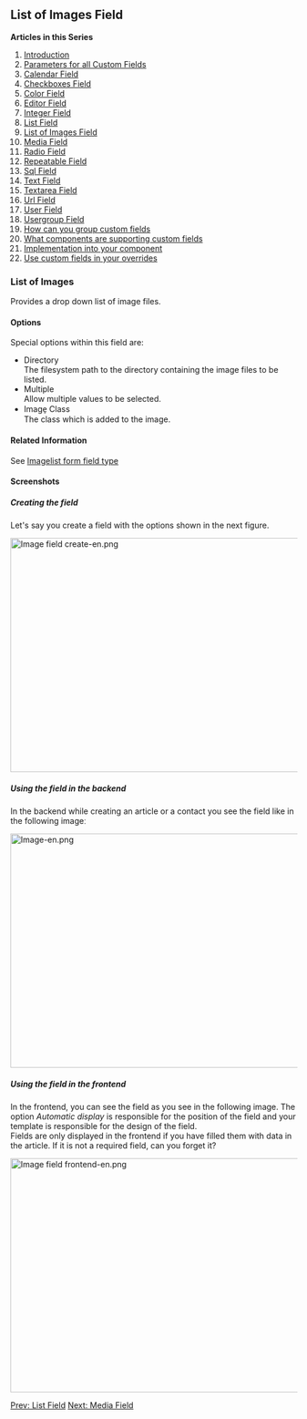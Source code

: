 <!-- Filename: J3.x:Adding_custom_fields/List_of_Images_Field / Display title: Adding custom fields/List of Images Field -->

## List of Images Field

**Articles in this Series**

1.  [Introduction](https://docs.joomla.org/J3.x:Adding_custom_fields "Special:MyLanguage/J3.x:Adding custom fields")
2.  [Parameters for all Custom
    Fields](https://docs.joomla.org/J3.x:Adding_custom_fields/Parameters_for_all_Custom_Fields "Special:MyLanguage/J3.x:Adding custom fields/Parameters for all Custom Fields")
3.  [Calendar
    Field](https://docs.joomla.org/J3.x:Adding_custom_fields/Calendar_Field "Special:MyLanguage/J3.x:Adding custom fields/Calendar Field")
4.  [Checkboxes
    Field](https://docs.joomla.org/J3.x:Adding_custom_fields/Checkboxes_Field "Special:MyLanguage/J3.x:Adding custom fields/Checkboxes Field")
5.  [Color
    Field](https://docs.joomla.org/J3.x:Adding_custom_fields/Color_Field "Special:MyLanguage/J3.x:Adding custom fields/Color Field")
6.  [Editor
    Field](https://docs.joomla.org/J3.x:Adding_custom_fields/Editor_Field "Special:MyLanguage/J3.x:Adding custom fields/Editor Field")
7.  [Integer
    Field](https://docs.joomla.org/J3.x:Adding_custom_fields/Integer_Field "Special:MyLanguage/J3.x:Adding custom fields/Integer Field")
8.  [List
    Field](https://docs.joomla.org/J3.x:Adding_custom_fields/List_Field "Special:MyLanguage/J3.x:Adding custom fields/List Field")
9.  [List of Images
    Field](https://docs.joomla.org/J3.x:Adding_custom_fields/ListOfImages_Field "Special:MyLanguage/J3.x:Adding custom fields/ListOfImages Field")
10. [Media
    Field](https://docs.joomla.org/J3.x:Adding_custom_fields/Media_Field "Special:MyLanguage/J3.x:Adding custom fields/Media Field")
11. [Radio
    Field](https://docs.joomla.org/J3.x:Adding_custom_fields/Radio_Field "Special:MyLanguage/J3.x:Adding custom fields/Radio Field")
12. [Repeatable
    Field](https://docs.joomla.org/J3.x:Adding_custom_fields/Repeatable_Field "Special:MyLanguage/J3.x:Adding custom fields/Repeatable Field")
13. [Sql
    Field](https://docs.joomla.org/J3.x:Adding_custom_fieldshttps://docs.joomla.org/J3.x:Adding%20custom%20fields/Sql%20Field)
14. [Text
    Field](https://docs.joomla.org/J3.x:Adding_custom_fields/Text_Field "Special:MyLanguage/J3.x:Adding custom fields/Text Field")
15. [Textarea
    Field](https://docs.joomla.org/J3.x:Adding_custom_fields/Textarea_Field "Special:MyLanguage/J3.x:Adding custom fields/Textarea Field")
16. [Url
    Field](https://docs.joomla.org/J3.x:Adding_custom_fields/Url_Field "Special:MyLanguage/J3.x:Adding custom fields/Url Field")
17. [User
    Field](https://docs.joomla.org/J3.x:Adding_custom_fields/User_Field "Special:MyLanguage/J3.x:Adding custom fields/User Field")
18. [Usergroup
    Field](https://docs.joomla.org/J3.x:Adding_custom_fields/Usergroup_Field "Special:MyLanguage/J3.x:Adding custom fields/Usergroup Field")
19. [How can you group custom
    fields](https://docs.joomla.org/J3.x:Adding_custom_fields/How%CC%9E_can_you_group_custom_fields "Special:MyLanguage/J3.x:Adding custom fields/How̞ can you group custom fields")
20. [What components are supporting custom
    fields](https://docs.joomla.org/J3.x:Adding_custom_fields/What_components_are_supporting_custom_fields "Special:MyLanguage/J3.x:Adding custom fields/What components are supporting custom fields")
21. [Implementation into your
    component](https://docs.joomla.org/J3.x:Adding_custom_fields/Implement_into_your_component "Special:MyLanguage/J3.x:Adding custom fields/Implement into your component")
22. [Use custom fields in your
    overrides](https://docs.joomla.org/J3.x:Adding_custom_fields/Overrides "Special:MyLanguage/J3.x:Adding custom fields/Overrides")

### List of Images

Provides a drop down list of image files.

#### Options

Special options within this field are:

- Directory  
  The filesystem path to the directory containing the image files to be
  listed.
- Multiple  
  Allow multiple values to be selected.
- Image̠ Class  
  The class which is added to the image.

#### Related Information

See [Imagelist form field
type](https://docs.joomla.org/Imagelist_form_field_type "Special:MyLanguage/Imagelist form field type")

#### Screenshots

##### Creating the field

Let's say you create a field with the options shown in the next figure.

<img
src="https://docs.joomla.org/images/thumb/9/9c/Image_field_create-en.png/800px-Image_field_create-en.png"
decoding="async"
srcset="https://docs.joomla.org/images/thumb/9/9c/Image_field_create-en.png/1200px-Image_field_create-en.png 1.5x, https://docs.joomla.org/images/9/9c/Image_field_create-en.png 2x"
data-file-width="1291" data-file-height="663" width="800" height="411"
alt="Image field create-en.png" />

##### Using the field in the backend

In the backend while creating an article or a contact you see the field
like in the following imageː

<img
src="https://docs.joomla.org/images/thumb/9/9e/Image-en.png/800px-Image-en.png"
decoding="async"
srcset="https://docs.joomla.org/images/thumb/9/9e/Image-en.png/1200px-Image-en.png 1.5x, https://docs.joomla.org/images/9/9e/Image-en.png 2x"
data-file-width="1291" data-file-height="663" width="800" height="411"
alt="Image-en.png" />

##### Using the field in the frontend

In the frontend, you can see the field as you see in the following
image. The option *Automatic display* is responsible for the position of
the field and your template is responsible for the design of the
field.  
Fields are only displayed in the frontend if you have filled them with
data in the article. If it is not a required field, can you forget it?

<img
src="https://docs.joomla.org/images/thumb/f/f3/Image_field_frontend-en.png/800px-Image_field_frontend-en.png"
decoding="async"
srcset="https://docs.joomla.org/images/thumb/f/f3/Image_field_frontend-en.png/1200px-Image_field_frontend-en.png 1.5x, https://docs.joomla.org/images/f/f3/Image_field_frontend-en.png 2x"
data-file-width="1291" data-file-height="663" width="800" height="411"
alt="Image field frontend-en.png" />

<a href="https://docs.joomla.org/J3.x:Adding_custom_fields/List_Field"
id="content-button" class="button expand success">Prev: List Field</a>
<a href="https://docs.joomla.org/J3.x:Adding_custom_fields/Media_Field"
id="content-button" class="button expand">Next: Media Field</a>
